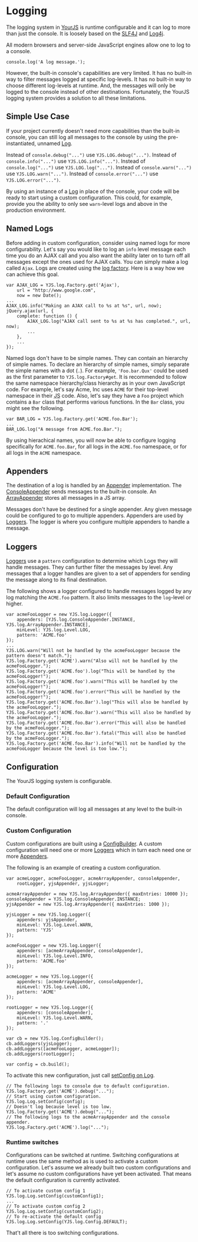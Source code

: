 # Logging

The logging system in [YourJS][] is runtime configurable and it can log to more than just the console. It is
loosely based on the [SLF4J][] and [Log4j][].

All modern browsers and server-side JavaScript engines allow one to log to a console.

    console.log('A log message.');

However, the built-in console's capabilities are very limited. It has no built-in way to filter messages logged at
specific log-levels. It has no built-in way to choose different log-levels at runtime. And, the messages will only be
logged to the console instead of other destinations. Fortunately, the YourJS logging system provides a solution to
all these limitations.

## Simple Use Case

If your project currently doesn't need more capabilities than the built-in console, you can still log all messages to
the console by using the pre-instantiated, unnamed [Log][YJS_LOG].

Instead of `console.debug("...")` use `YJS.LOG.debug("...")`.
Instead of `console.info("...")` use `YJS.LOG.info("...")`.
Instead of `console.log("...")` use `YJS.LOG.log("...")`.
Instead of `console.warn("...")` use `YJS.LOG.warn("...")`.
Instead of `console.error("...")` use `YJS.LOG.error("...")`.

By using an instance of a [Log][YJS_log_Log] in place of the console, your code will be ready to start using a custom
configuration. This could, for example, provide you the ability to only see `warn`-level logs and above in the
production environment.

## Named Logs

Before adding in custom configuration, consider using named logs for more configurability. Let's say you would like to
log an `info` level message each time you do an AJAX call and you also want the ability later on to turn off all
messages except the ones used for AJAX calls. You can simply make a log called `Ajax`. Logs are created using the
[log factory][YJS_log_Factory]. Here is a way how we can achieve this goal.

    var AJAX_LOG = YJS.log.Factory.get('Ajax'),
        url = "http://www.google.com",
        now = new Date();
    ...
    AJAX_LOG.info("Making an AJAX call to %s at %s", url, now);
    jQuery.ajax(url, {
        complete: function () {
            AJAX_LOG.log("AJAX call sent to %s at %s has completed.", url, now);
            ...
        },
        ...
    });

Named logs don't have to be simple names. They can contain an hierarchy of simple names. To declare an hierarchy of
simple names, simply separate the simple names with a dot (`.`).  For example, `'Foo.bar.Qux'` could be used as the
first parameter to `YJS.log.Factory#get`. It is recommended to follow the same namespace hierarchy/class hierarchy as
in your own JavaScript code. For example, let's say Acme, Inc uses `ACME` for their top-level namespace in their
<abbr title="JavaScript">JS</abbr> code. Also, let's say they have a `Foo` project which contains a `Bar` class that
performs various functions. In the `Bar` class, you might see the following.

    var BAR_LOG = YJS.log.Factory.get('ACME.foo.Bar');
    ...
    BAR_LOG.log("A message from ACME.foo.Bar.");

By using hierachical names, you will now be able to configure logging specifically for `ACME.foo.Bar`, for all logs
in the `ACME.foo` namespace, or for all logs in the `ACME` namespace.

## Appenders

The destination of a log is handled by an [Appender][YJS_log_Appender] implementation. The
[ConsoleAppender][YJS_log_ConsoleAppender] sends messages to the built-in console. An
[ArrayAppender][YJS_log_ArrayAppender] stores all messages in a JS array.

Messages don't have be destined for a single appender. Any given message could be configured to go to multiple
appenders. Appenders are used by [Loggers][YJS_log_Logger]. The logger is where you configure multiple appenders to
handle a message.

## Loggers

[Loggers][YJS_log_Logger] use a `pattern` configuration to determine which Logs they will handle messages. They can
further filter the messages by level. Any messages that a logger handles are given to a set of appenders for sending
the message along to its final destination.

The following shows a logger configured to handle messages logged by any log matching the `ACME.foo` pattern. It also
limits messages to the `log`-level or higher.

    var acmeFooLogger = new YJS.log.Logger({
        appenders: [YJS.log.ConsoleAppender.INSTANCE, YJS.log.ArrayAppender.INSTANCE],
        minLevel: YJS.log.Level.LOG,
        pattern: 'ACME.foo'
    });
    ...
    YJS.LOG.warn("Will not be handled by the acmeFooLogger because the pattern doesn't match.");
    YJS.log.Factory.get('ACME').warn("Also will not be handled by the acmeFooLogger.");
    YJS.log.Factory.get('ACME.foo').log("This will be handled by the acmeFooLogger!");
    YJS.log.Factory.get('ACME.foo').warn("This will be handled by the acmeFooLogger!");
    YJS.log.Factory.get('ACME.foo').error("This will be handled by the acmeFooLogger!");
    YJS.log.Factory.get('ACME.foo.Bar').log("This will also be handled by the acmeFooLogger.");
    YJS.log.Factory.get('ACME.foo.Bar').warn("This will also be handled by the acmeFooLogger.");
    YJS.log.Factory.get('ACME.foo.Bar').error("This will also be handled by the acmeFooLogger.");
    YJS.log.Factory.get('ACME.foo.Bar').fatal("This will also be handled by the acmeFooLogger.");
    YJS.log.Factory.get('ACME.foo.Bar').info("Will not be handled by the acmeFooLogger because the level is too low.");

## Configuration

The YourJS logging system is configurable.

### Default Configuration

The default configuration will log all messages at any level to the built-in console.

### Custom Configuration

Custom configurations are built using a [ConfigBuilder][YJS_log_ConfigBuilder]. A custom configuration will need one
or more [Loggers][YJS_log_Logger] which in turn each need one or more [Appenders][YJS_log_Appender].

The following is an example of creating a custom configuration.

    var acmeLogger, acmeFooLogger, acmeArrayAppender, consoleAppender,
        rootLogger, yjsAppender, yjsLogger;
    
    acmeArrayAppender = new YJS.log.ArrayAppender({ maxEntries: 10000 });
    consoleAppender = YJS.log.ConsoleAppender.INSTANCE;
    yjsAppender = new YJS.log.ArrayAppender({ maxEntries: 1000 });
    
    yjsLogger = new YJS.log.Logger({
        appenders: yjsAppender,
        minLevel: YJS.log.Level.WARN,
        pattern: 'YJS'
    });
    
    acmeFooLogger = new YJS.log.Logger({
        appenders: [acmeArrayAppender, consoleAppender],
        minLevel: YJS.log.Level.INFO,
        pattern: 'ACME.foo'
    });
    
    acmeLogger = new YJS.log.Logger({
        appenders: [acmeArrayAppender, consoleAppender],
        minLevel: YJS.log.Level.LOG,
        pattern: 'ACME'
    });
    
    rootLogger = new YJS.log.Logger({
        appenders: [consoleAppender],
        minLevel: YJS.log.Level.WARN,
        pattern: '.'
    });
    
    var cb = new YJS.log.ConfigBuilder();
    cb.addLoggers(yjsLogger);
    cb.addLoggers([acmeFooLogger, acmeLogger]);
    cb.addLoggers(rootLogger);
    
    var config = cb.build();
    
To activate this new configuration, just call [setConfig on Log][YJS_log_Log_setConfig].

    // The following logs to console due to default configuration.
    YJS.log.Factory.get('ACME').debug("...");
    // Start using custom configuration.
    YJS.log.Log.setConfig(config);
    // Doesn't log because level is too low.
    YJS.log.Factory.get('ACME').debug("...");
    // The following logs to the acmeArrayAppender and the console appender.
    YJS.log.Factory.get('ACME').log("...");

### Runtime switches

Configurations can be switched at runtime. Switching configurations at runtime uses the same method as is used to
activate a custom configuration. Let's assume we already built two custom configurations and let's assume no
custom configurations have yet been activated. That means the default configuration is currently activated.

    // To activate custom config 1
    YJS.log.Log.setConfig(customConfig1);
    ...
    // To activate custom config 2
    YJS.log.Log.setConfig(customConfig2);
    // To re-activate the default config
    YJS.log.Log.setConfig(YJS.log.Config.DEFAULT);

That't all there is too switching configurations.

[Log4j]: http://logging.apache.org/log4j/
[SLF4J]: http://www.slf4j.org/
[YJS_LOG]: http://dhurlburtusa.github.io/YourJS/docs/api/#!/api/YJS-property-LOG
[YJS_log_Appender]: http://dhurlburtusa.github.io/YourJS/docs/api/#!/api/YJS.log.Appender
[YJS_log_ArrayAppender]: http://dhurlburtusa.github.io/YourJS/docs/api/#!/api/YJS.log.ArrayAppender
[YJS_log_ConfigBuilder]: http://dhurlburtusa.github.io/YourJS/docs/api/#!/api/YJS.log.ConfigBuilder
[YJS_log_ConsoleAppender]: http://dhurlburtusa.github.io/YourJS/docs/api/#!/api/YJS.log.ConsoleAppender
[YJS_log_Factory]: http://dhurlburtusa.github.io/YourJS/docs/api/#!/api/YJS.log.Factory
[YJS_log_Log]: http://dhurlburtusa.github.io/YourJS/docs/api/#!/api/YJS.log.Log
[YJS_log_Log_setConfig]: http://dhurlburtusa.github.io/YourJS/docs/api/#!/api/YJS.log.Log-static-method-setConfig
[YJS_log_Logger]: http://dhurlburtusa.github.io/YourJS/docs/api/#!/api/YJS.log.Logger
[YourJS]: https://github.com/dhurlburtusa/YourJS
